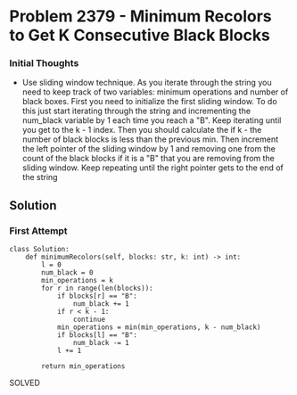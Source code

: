 # Problem 2379 - Minimum Recolors to Get K Consecutive Black Blocks

### Initial Thoughts
- Use sliding window technique. As you iterate through the string you need to keep track of two variables: minimum operations and number of black boxes. First you need to initialize the first sliding window. To do this just start iterating through the string and incrementing the num_black variable by 1 each time you reach a "B". Keep iterating until you get to the k - 1 index. Then you should calculate the if k - the number of black blocks is less than the previous min. Then increment the left pointer of the sliding window by 1 and removing one from the count of the black blocks if it is a "B" that you are removing from the sliding window. Keep repeating until the right pointer gets to the end of the string

## Solution
### First Attempt
```
class Solution:
    def minimumRecolors(self, blocks: str, k: int) -> int:
        l = 0
        num_black = 0
        min_operations = k
        for r in range(len(blocks)):
            if blocks[r] == "B":
                num_black += 1
            if r < k - 1:
                continue
            min_operations = min(min_operations, k - num_black)
            if blocks[l] == "B":
                num_black -= 1
            l += 1
        
        return min_operations
```
SOLVED